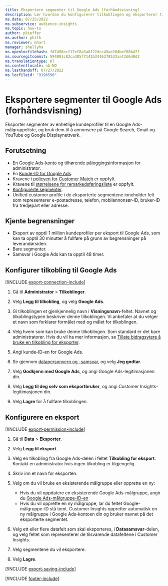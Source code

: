 ```yaml
---
title: Eksportere segmenter til Google Ads (forhåndsvisning)
description: Lær hvordan du konfigurerer tilkoblingen og eksporterer til Google Ads.
ms.date: 07/25/2022
ms.subservice: audience-insights
ms.topic: how-to
author: pkieffer
ms.author: philk
ms.reviewer: mhart
manager: shellyha
ms.openlocfilehash: fd7498ecf17ef8a3a8f22dcc49ae204bef88b47f
ms.sourcegitcommit: 594081c82ca385f7143b3416378533aaf2d6d0d3
ms.translationtype: HT
ms.contentlocale: nb-NO
ms.lasthandoff: 07/27/2022
ms.locfileid: "9196590"
---
```

# <a name="export-segments-to-google-ads-preview"></a>Eksportere segmenter til Google Ads (forhåndsvisning)

Eksporter segmenter av enhetlige kundeprofiler til en Google Ads-målgruppeliste, og bruk dem til å annonsere på Google Search, Gmail og YouTube og Google Displaynettverk.

## <a name="prerequisites"></a>Forutsetning

- En [Google Ads-konto](https://ads.google.com/) og tilhørende påloggingsinformasjon for administrator.
- En [Kunde-ID for Google Ads](https://support.google.com/google-ads/answer/1704344).
- Kravene i [policyen for Customer Match](https://support.google.com/adspolicy/answer/6299717) er oppfylt.
- Kravene til [størrelsene for remarkedsføringsliste](https://support.google.com/google-ads/answer/7558048) er oppfylt.
- [Konfigurerte segmenter](segments.md).
- Unified customer profile i de eksporterte segmentene inneholder felt som representerer e-postadresse, telefon, mobilannonsør-ID, bruker-ID fra tredjepart eller adresse.

## <a name="known-limitations"></a>Kjente begrensninger

- Eksport av opptil 1 million kundeprofiler per eksport til Google Ads, som kan ta opptil 30 minutter å fullføre på grunn av begrensninger på leverandørsiden.
- Bare segmenter.
- Samsvar i Google Ads kan ta opptil 48 timer.

## <a name="set-up-connection-to-google-ads"></a>Konfigurer tilkobling til Google Ads

[!INCLUDE [export-connection-include](includes/export-connection-admn.md)]

1. Gå til **Administrator** > **Tilkoblinger**.

1. Velg **Legg til tilkobling**, og velg **Google Ads**.

1. Gi tilkoblingen et gjenkjennelig navn i **Visningsnavn**-feltet. Navnet og tilkoblingstypen beskriver denne tilkoblingen. Vi anbefaler at du velger et navn som forklarer formålet med og målet for tilkoblingen.

1. Velg hvem som kan bruke denne tilkoblingen. Som standard er det bare administratorer. Hvis du vil ha mer informasjon, se [Tillate bidragsytere å bruke en tilkobling for eksporter](connections.md#allow-contributors-to-use-a-connection-for-exports).

1. Angi kunde-ID-en for Google Ads.

1. Se gjennom [datapersonvern og -samsvar](connections.md#data-privacy-and-compliance), og velg **Jeg godtar**.

1. Velg **Godkjenn med Google Ads**, og angi Google Ads-legitimasjonen din.

1. Velg **Legg til deg selv som eksportbruker**, og angi Customer Insights-legitimasjonen din.

1. Velg **Lagre** for å fullføre tilkoblingen.

## <a name="configure-an-export"></a>Konfigurere en eksport

[!INCLUDE [export-permission-include](includes/export-permission.md)]

1. Gå til **Data** > **Eksporter**.

1. Velg **Legg til eksport**.

1. Velg en tilkobling fra Google Ads-delen i feltet **Tilkobling for eksport**. Kontakt en administrator hvis ingen tilkobling er tilgjengelig.

1. Skriv inn et navn for eksporten.

1. Velg om du vil bruke en eksisterende målgruppe eller opprette en ny:
   - Hvis du vil oppdatere en eksisterende Google Ads-målgruppe, angir du [Google Ads-målgruppe-ID-en](https://support.google.com/google-ads/answer/7558048?hl=en#:~:text=Audience%20lists%20is%20a%20section,Display%20Network%20through%20remarketing%20campaigns)
   - Hvis du vil opprette en ny målgruppe, lar du feltet Google-målgruppe-ID stå tomt. Customer Insights oppretter automatisk en ny målgruppe i Google Ads-kontoen din og bruker navnet på det eksporterte segmentet.

1. Velg ett eller flere datafelt som skal eksporteres, i **Datasamsvar**-delen, og velg feltet som representerer de tilsvarende datafeltene i Customer Insights.

1. Velg segmentene du vil eksportere.

1. Velg **Lagre**.

[!INCLUDE [export-saving-include](includes/export-saving.md)]

[!INCLUDE [footer-include](includes/footer-banner.md)]
